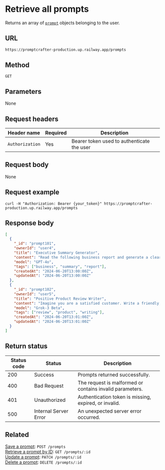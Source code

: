 # Retrieve all prompts

Returns an array of [`prompt`](../resources/prompt.md) objects belonging to the user.

## URL

```bash
https://promptcrafter-production.up.railway.app/prompts
```

## Method

`GET`

## Parameters

None

## Request headers

| Header name     | Required | Description                                |
| --------------- | -------- | ------------------------------------------ |
| `Authorization` | Yes      | Bearer token used to authenticate the user |

## Request body

None

## Request example

```shell
curl -H "Authorization: Bearer {your_token}" https://promptcrafter-production.up.railway.app/prompts
```

## Response body

```json
[
  {
    "_id": "prompt101",
    "ownerId": "user4",
    "title": "Executive Summary Generator",
    "content": "Read the following business report and generate a clear, well-organized executive summary highlighting the main findings, recommendations, and any critical risks or action items for decision-makers. Limit your summary to three concise paragraphs.",
    "model": "GPT-4o",
    "tags": ["business", "summary", "report"],
    "createdAt": "2024-06-20T13:00:00Z",
    "updatedAt": "2024-06-20T13:00:00Z"
  },
  {
    "_id": "prompt102",
    "ownerId": "user5",
    "title": "Positive Product Review Writer",
    "content": "Imagine you are a satisfied customer. Write a friendly, detailed review for a new electric bicycle, mentioning at least three features you enjoyed and describing how it improved your daily commute.",
    "model": "Grok-3 Beta",
    "tags": ["review", "product", "writing"],
    "createdAt": "2024-06-20T13:01:00Z",
    "updatedAt": "2024-06-20T13:01:00Z"
  }
]
```

## Return status

| Status code | Status                 | Description                                           |
|-------------|------------------------|-------------------------------------------------------|
| 200         | Success                | Prompts returned successfully.                        |
| 400         | Bad Request            | The request is malformed or contains invalid parameters. |
| 401         | Unauthorized           | Authentication token is missing, expired, or invalid. |
| 500         | Internal Server Error  | An unexpected server error occurred.                  |

## Related

[Save a prompt](post-prompts.md): `POST /prompts`  
[Retrieve a prompt by ID](get-prompts-id.md): `GET /prompts/:id`  
[Update a prompt](patch-prompts-id.md): `PATCH /prompts/:id`  
[Delete a prompt](delete-prompts-id.md): `DELETE /prompts/:id`
